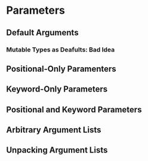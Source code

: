 # Parameters

## Default Arguments

### Mutable Types as Deafults: Bad Idea

## Positional-Only Paramenters

## Keyword-Only Parameters

## Positional and Keyword Parameters

## Arbitrary Argument Lists

## Unpacking Argument Lists
